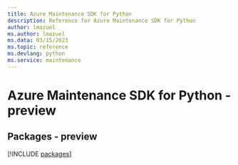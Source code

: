 ```yaml
---
title: Azure Maintenance SDK for Python
description: Reference for Azure Maintenance SDK for Python
author: lmazuel
ms.author: lmazuel
ms.data: 03/15/2023
ms.topic: reference
ms.devlang: python
ms.service: maintenance
---
```

# Azure Maintenance SDK for Python - preview
## Packages - preview
[!INCLUDE [packages](maintenance-index.md)]